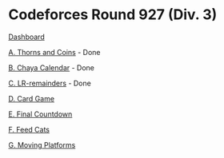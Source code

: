 # Codeforces Round 927 (Div. 3)

[Dashboard](https://codeforces.com/contest/1932)

[A. Thorns and Coins](https://codeforces.com/contest/1932/problem/A) - Done

[B. Chaya Calendar](https://codeforces.com/contest/1932/problem/B) - Done

[C. LR-remainders](https://codeforces.com/contest/1932/problem/C) - Done

[D. Card Game](https://codeforces.com/contest/1932/problem/D)

[E. Final Countdown](https://codeforces.com/contest/1932/problem/E)

[F. Feed Cats](https://codeforces.com/contest/1932/problem/F)

[G. Moving Platforms](https://codeforces.com/contest/1932/problem/G)
